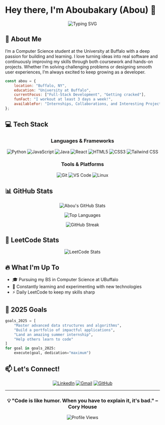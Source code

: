# Hey there, I'm Aboubakary (Abou) 👋
<div align="center">
  
  ![Typing SVG](https://readme-typing-svg.herokuapp.com?font=Fira+Code&size=24&duration=3000&pause=1000&color=3B82F6&center=true&vCenter=true&width=600&lines=Computer+Science+Student+%40+UBuffalo;Software+Developer;Building+Something+New+Every+Day)
  
</div>

## 🚀 About Me
I’m a Computer Science student at the University at Buffalo with a deep passion for building and learning. I love turning ideas into real software and continuously improving my skills through both coursework and hands-on projects. Whether I’m solving challenging problems or designing smooth user experiences, I’m always excited to keep growing as a developer.

```javascript
const abou = {
    location: "Buffalo, NY",
    education: "University at Buffalo",
    currentFocus: ["Full-Stack Development", "Getting cracked"],
    funFact: "I workout at least 3 days a week!",
    availableFor: "Internships, Collaborations, and Interesting Projects"
};
```

## 💻 Tech Stack
<div align="center">

### Languages & Frameworks
![Python](https://img.shields.io/badge/Python-3776AB?style=for-the-badge&logo=python&logoColor=white)
![JavaScript](https://img.shields.io/badge/JavaScript-F7DF1E?style=for-the-badge&logo=javascript&logoColor=black)
![Java](https://img.shields.io/badge/Java-ED8B00?style=for-the-badge&logo=openjdk&logoColor=white)
![React](https://img.shields.io/badge/React-61DAFB?style=for-the-badge&logo=react&logoColor=black)
![HTML5](https://img.shields.io/badge/HTML5-E34F26?style=for-the-badge&logo=html5&logoColor=white)
![CSS3](https://img.shields.io/badge/CSS3-1572B6?style=for-the-badge&logo=css3&logoColor=white)
![Tailwind CSS](https://img.shields.io/badge/Tailwind_CSS-38B2AC?style=for-the-badge&logo=tailwind-css&logoColor=white)

### Tools & Platforms
![Git](https://img.shields.io/badge/Git-F05032?style=for-the-badge&logo=git&logoColor=white)
![VS Code](https://img.shields.io/badge/VS_Code-007ACC?style=for-the-badge&logo=visual-studio-code&logoColor=white)
![Linux](https://img.shields.io/badge/Linux-FCC624?style=for-the-badge&logo=linux&logoColor=black)

</div>

## 📊 GitHub Stats
<div align="center">
  
  ![Abou's GitHub Stats](https://github-readme-stats.vercel.app/api?username=AboubakaryT&show_icons=true&theme=tokyonight&hide_border=true&count_private=true)
  
  ![Top Languages](https://github-readme-stats.vercel.app/api/top-langs/?username=AboubakaryT&layout=compact&theme=tokyonight&hide_border=true)
  
  ![GitHub Streak](https://github-readme-streak-stats.herokuapp.com/?user=AboubakaryT&theme=tokyonight&hide_border=true)

</div>

## 💪 LeetCode Stats

<div align="center">
  
  ![LeetCode Stats](https://leetcard.jacoblin.cool/AboubakaryT?theme=dark&font=Noto%20Sans&ext=heatmap)
  
</div>

## 🔥 What I'm Up To
- 🎓 Pursuing my BS in Computer Science at UBuffalo
- 🌱 Constantly learning and experimenting with new technologies
- ⚡ Daily LeetCode to keep my skills sharp

## 🎯 2025 Goals
```python
goals_2025 = [
    "Master advanced data structures and algorithms",
    "Build a portfolio of impactful applications",
    "Land an amazing summer internship",
    "Help others learn to code"
]
for goal in goals_2025:
    execute(goal, dedication="maximum")
```

## 📫 Let's Connect!
<div align="center">
  
  [![LinkedIn](https://img.shields.io/badge/LinkedIn-0077B5?style=for-the-badge&logo=linkedin&logoColor=white)](https://www.linkedin.com/in/aboubakary/)
  [![Gmail](https://img.shields.io/badge/Gmail-D14836?style=for-the-badge&logo=gmail&logoColor=white)](mailto:atraore.dev@gmail.com)
  [![GitHub](https://img.shields.io/badge/GitHub-100000?style=for-the-badge&logo=github&logoColor=white)](https://github.com/AboubakaryT)
  
</div>

---

<div align="center">
  
  ### 💡 "Code is like humor. When you have to explain it, it's bad." – Cory House
  
  ![Profile Views](https://komarev.com/ghpvc/?username=AboubakaryT&color=blueviolet&style=flat-square&label=Profile+Views)
  
</div>
